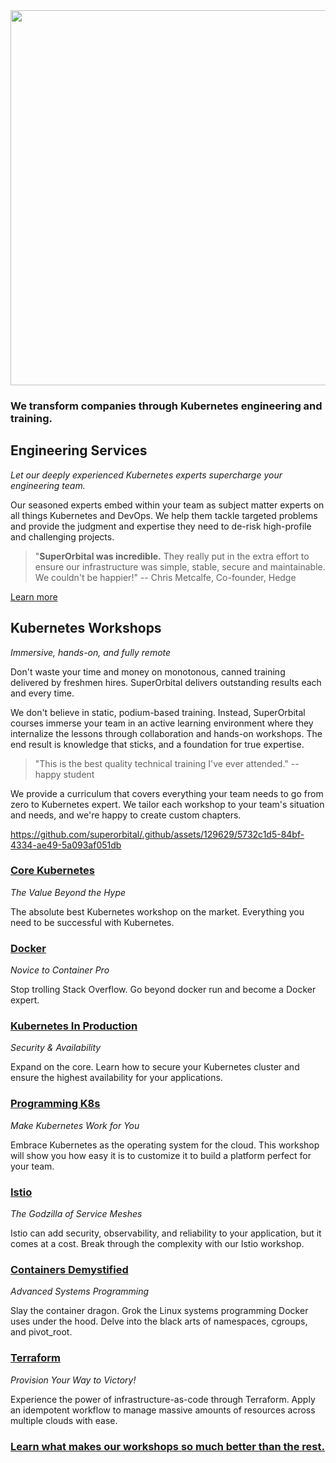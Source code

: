 <img src="https://superorbital.io/img/logo.png" width="600" height="auto">

### We transform companies through Kubernetes engineering and training.

## Engineering Services

_Let our deeply experienced Kubernetes experts supercharge your engineering team._

Our seasoned experts embed within your team as subject matter experts on all things Kubernetes and DevOps. We help them tackle targeted problems and provide the judgment and expertise they need to de-risk high-profile and challenging projects.

> "**SuperOrbital was incredible.** They really put in the extra effort to ensure our infrastructure was simple, stable, secure and maintainable. We couldn't be happier!"
> -- Chris Metcalfe, Co-founder, Hedge


[Learn more](https://superorbital.io/engineering/)

## Kubernetes Workshops

_Immersive, hands-on, and fully remote_

Don't waste your time and money on monotonous, canned training delivered by freshmen hires. SuperOrbital delivers outstanding results each and every time.

We don't believe in static, podium-based training. Instead, SuperOrbital courses immerse your team in an active learning environment where they internalize the lessons through collaboration and hands-on workshops. The end result is knowledge that sticks, and a foundation for true expertise.

> "This is the best quality technical training I've ever attended."
> -- happy student

We provide a curriculum that covers everything your team needs to go from zero to Kubernetes expert. We tailor each workshop to your team's situation and needs, and we're happy to create custom chapters.

https://github.com/superorbital/.github/assets/129629/5732c1d5-84bf-4334-ae49-5a093af051db

### [Core Kubernetes](https://superorbital.io/workshops/core-kubernetes/)

_The Value Beyond the Hype_

The absolute best Kubernetes workshop on the market. Everything you need to be successful with Kubernetes.


### [Docker](https://superorbital.io/workshops/docker/)

_Novice to Container Pro_

Stop trolling Stack Overflow. Go beyond docker run and become a Docker expert.


### [Kubernetes In Production](https://superorbital.io/workshops/kubernetes-in-production/)

_Security & Availability_

Expand on the core. Learn how to secure your Kubernetes cluster and ensure the highest availability for your applications.


### [Programming K8s](https://superorbital.io/workshops/programming-kubernetes/)

_Make Kubernetes Work for You_

Embrace Kubernetes as the operating system for the cloud. This workshop will show you how easy it is to customize it to build a platform perfect for your team.


### [Istio](https://superorbital.io/workshops/istio/)

_The Godzilla of Service Meshes_

Istio can add security, observability, and reliability to your application, but it comes at a cost. Break through the complexity with our Istio workshop.


### [Containers Demystified](https://superorbital.io/workshops/containers-demystified/)

_Advanced Systems Programming_

Slay the container dragon. Grok the Linux systems programming Docker uses under the hood. Delve into the black arts of namespaces, cgroups, and pivot_root.


### [Terraform](https://superorbital.io/workshops/terraform/)

_Provision Your Way to Victory!_

Experience the power of infrastructure-as-code through Terraform. Apply an idempotent workflow to manage massive amounts of resources across multiple clouds with ease.

### [Learn what makes our workshops so much better than the rest.](https://superorbital.io/workshops/) 

